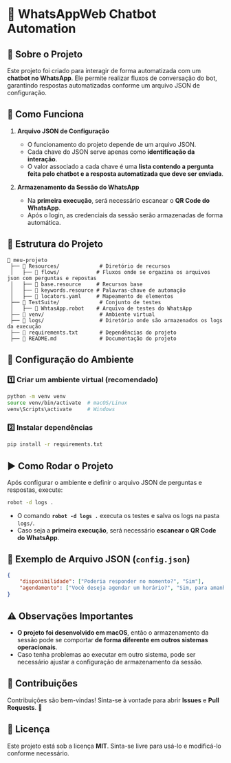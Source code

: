 # 🤖 WhatsAppWeb Chatbot Automation

## 📌 Sobre o Projeto
Este projeto foi criado para interagir de forma automatizada com um **chatbot no WhatsApp**. Ele permite realizar fluxos de conversação do bot, garantindo respostas automatizadas conforme um arquivo JSON de configuração.

## 🚀 Como Funciona
1. **Arquivo JSON de Configuração**
   - O funcionamento do projeto depende de um arquivo JSON.
   - Cada chave do JSON serve apenas como **identificação da interação**.
   - O valor associado a cada chave é uma **lista contendo a pergunta feita pelo chatbot e a resposta automatizada que deve ser enviada**.

2. **Armazenamento da Sessão do WhatsApp**
   - Na **primeira execução**, será necessário escanear o **QR Code do WhatsApp**.
   - Após o login, as credenciais da sessão serão armazenadas de forma automática.

## 📂 Estrutura do Projeto
```
📁 meu-projeto
 ├── 📂 Resources/             # Diretório de recursos
 │   ├── 📂 flows/            # Fluxos onde se orgazina os arquivos json com perguntas e repostas
 │   ├── 📜 base.resource     # Recursos base
 │   ├── 📜 keywords.resource # Palavras-chave de automação
 │   ├── 📜 locators.yaml     # Mapeamento de elementos
 ├── 📂 TestSuite/             # Conjunto de testes
 │   ├── 📜 WhtasApp.robot    # Arquivo de testes do WhatsApp
 ├── 📂 venv/                  # Ambiente virtual
 ├── 📂 logs/                  # Diretório onde são armazenados os logs da execução
 ├── 📜 requirements.txt       # Dependências do projeto
 ├── 📜 README.md              # Documentação do projeto
```

## 🔧 Configuração do Ambiente
### 1️⃣ Criar um ambiente virtual (recomendado)
```bash
python -m venv venv
source venv/bin/activate  # macOS/Linux
venv\Scripts\activate     # Windows
```

### 2️⃣ Instalar dependências
```bash
pip install -r requirements.txt
```

## ▶️ Como Rodar o Projeto
Após configurar o ambiente e definir o arquivo JSON de perguntas e respostas, execute:
```bash
robot -d logs .
```
- O comando **`robot -d logs .`** executa os testes e salva os logs na pasta `logs/`.
- Caso seja a **primeira execução**, será necessário **escanear o QR Code do WhatsApp**.

## 📄 Exemplo de Arquivo JSON (`config.json`)
```json
{
    "disponibilidade": ["Poderia responder no momento?", "Sim"],
    "agendamento": ["Você deseja agendar um horário?", "Sim, para amanhã às 14h"]
}
```

## ⚠️ Observações Importantes
- **O projeto foi desenvolvido em macOS**, então o armazenamento da sessão pode se comportar **de forma diferente em outros sistemas operacionais**.
- Caso tenha problemas ao executar em outro sistema, pode ser necessário ajustar a configuração de armazenamento da sessão.

## 📌 Contribuições
Contribuições são bem-vindas! Sinta-se à vontade para abrir **Issues** e **Pull Requests**. 🚀

## 📜 Licença
Este projeto está sob a licença **MIT**. Sinta-se livre para usá-lo e modificá-lo conforme necessário.

